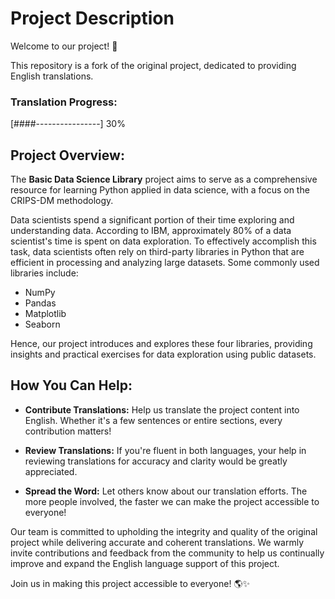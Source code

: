 # Project Description

Welcome to our project! 🚀

This repository is a fork of the original project, dedicated to providing English translations.

### Translation Progress:
[####----------------] 30%

## Project Overview:

The **Basic Data Science Library** project aims to serve as a comprehensive resource for learning Python applied in data science, with a focus on the CRIPS-DM methodology. 

Data scientists spend a significant portion of their time exploring and understanding data. According to IBM, approximately 80% of a data scientist's time is spent on data exploration. To effectively accomplish this task, data scientists often rely on third-party libraries in Python that are efficient in processing and analyzing large datasets. Some commonly used libraries include:

- NumPy
- Pandas
- Matplotlib
- Seaborn

Hence, our project introduces and explores these four libraries, providing insights and practical exercises for data exploration using public datasets.

## How You Can Help:

- **Contribute Translations:** Help us translate the project content into English. Whether it's a few sentences or entire sections, every contribution matters!
  
- **Review Translations:** If you're fluent in both languages, your help in reviewing translations for accuracy and clarity would be greatly appreciated.

- **Spread the Word:** Let others know about our translation efforts. The more people involved, the faster we can make the project accessible to everyone!

Our team is committed to upholding the integrity and quality of the original project while delivering accurate and coherent translations. We warmly invite contributions and feedback from the community to help us continually improve and expand the English language support of this project.

Join us in making this project accessible to everyone! 🌎✨
